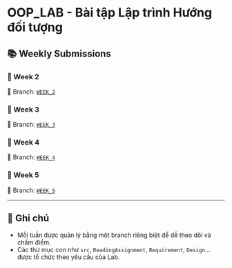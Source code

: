 # OOP_LAB - Bài tập Lập trình Hướng đối tượng

## 📚 Weekly Submissions

### 🔹 Week 2
📁 Branch: [`WEEK_2`](https://github.com/YuiiYuri/OOP_LAB/tree/WEEK_2/WEEK_2)

### 🔹 Week 3
📁 Branch: [`WEEK_3`](https://github.com/YuiiYuri/OOP_LAB/tree/release/WEEK_3/WEEK_3)

### 🔹 Week 4
📁 Branch: [`WEEK_4`](https://github.com/YuiiYuri/OOP_LAB/tree/release/WEEK_04)

### 🔹 Week 5
📁 Branch: [`WEEK_5`](https://github.com/YuiiYuri/OOP_LAB/tree/release/WEEK_05/w5)

---

## 📝 Ghi chú

- Mỗi tuần được quản lý bằng một branch riêng biệt để dễ theo dõi và chấm điểm.
- Các thư mục con như `src`, `ReadingAssignment`, `Requirement`, `Design`... được tổ chức theo yêu cầu của Lab.

